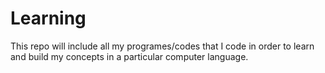 # Learning

This repo will include all my programes/codes that I code in order to learn and build my concepts in a particular computer language.
